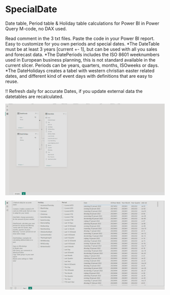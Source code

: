 # SpecialDate
Date table, Period table &amp; Holiday table calculations for Power BI in Power Query M-code, no DAX used.

Read comment in the 3 txt files. Paste the code in your Power BI report. Easy to customize for you own periods and special dates. 
*The DateTable must be at least 3 years [current +- 1], but can be used with all you sales and forecast data. 
*The DatePeriods includes the ISO 8601 weeknumbers used in European business planning, this is not standard available in the current slicer. Periods can be years, quarters, months, ISOweeks or days. 
*The DateHolidays creates a tabel with western christian easter related dates, and different kind of event days with definitions that are easy to reuse.

!! Refresh daily for accurate Dates, if you update external data the datetables are recalculated.

![Modelview.png](Modelview.png)

![Reportview.png](Reportview.png)

